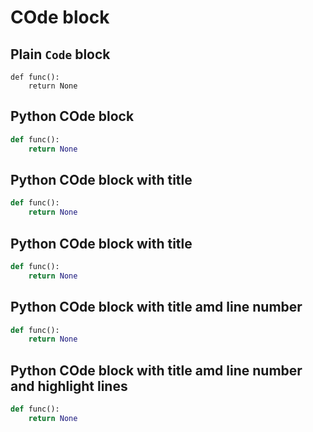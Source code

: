 # COde block

## Plain `Code` block
```
def func():
    return None
```

## Python COde block
```py
def func():
    return None
```

## Python COde block with title
```py title="main.py"
def func():
    return None
```

## Python COde block with title
```py title="main.py"
def func():
    return None
```

## Python COde block with title amd line number
```py title="main.py" linenums="1"
def func():
    return None
```

## Python COde block with title amd line number and highlight lines
```py title="main.py" linenums="1" hl_lines="2"
def func():
    return None
```